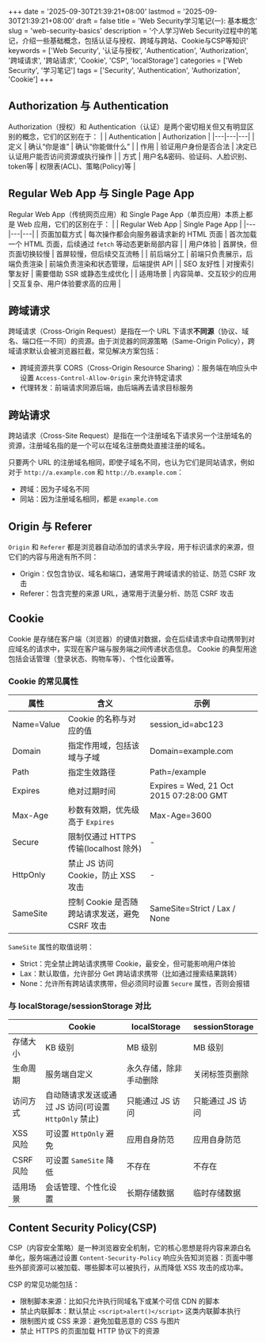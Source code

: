 +++
date = '2025-09-30T21:39:21+08:00'
lastmod = '2025-09-30T21:39:21+08:00'
draft = false
title = 'Web Security学习笔记(一): 基本概念'
slug = 'web-security-basics'
description = '个人学习Web Security过程中的笔记，介绍一些基础概念，包括认证与授权、跨域与跨站、Cookie与CSP等知识'
keywords = ['Web Security', '认证与授权', 'Authentication', 'Authorization', '跨域请求', '跨站请求', 'Cookie', 'CSP', 'localStorage']
categories = ['Web Security', '学习笔记']
tags = ['Security', 'Authentication', 'Authorization', 'Cookie']
+++

## Authorization 与 Authentication
Authorization（授权）和 Authentication（认证）是两个密切相关但又有明显区别的概念，它们的区别在于：
| | Authentication | Authorization |
|---|---|---|
| 定义 | 确认“你是谁” | 确认“你能做什么” |
| 作用 | 验证用户身份是否合法 | 决定已认证用户能否访问资源或执行操作 |
| 方式 | 用户名&密码、验证码、人脸识别、token等 | 权限表(ACL)、策略(Policy)等 |

## Regular Web App 与 Single Page App
Regular Web App（传统网页应用）和 Single Page App（单页应用）本质上都是 Web 应用，它们的区别在于：
| | Regular Web App | Single Page App |
|---|---|---|
| 页面加载方式 | 每次操作都会向服务器请求新的 HTML 页面 | 首次加载一个 HTML 页面，后续通过 `fetch` 等动态更新局部内容 |
| 用户体验 | 首屏快，但页面切换较慢 | 首屏较慢，但后续交互流畅 |
| 前后端分工 | 前端只负责展示，后端负责渲染 | 前端负责渲染和状态管理，后端提供 API |
| SEO 友好性 | 对搜索引擎友好 | 需要借助 SSR 或静态生成优化 |
| 适用场景 | 内容简单、交互较少的应用 | 交互复杂、用户体验要求高的应用 |

## 跨域请求
跨域请求（Cross-Origin Request）是指在一个 URL 下请求**不同源**（协议、域名、端口任一不同）的资源。由于浏览器的同源策略（Same-Origin Policy），跨域请求默认会被浏览器拦截，常见解决方案包括：
- 跨域资源共享 CORS（Cross-Origin Resource Sharing）：服务端在响应头中设置 `Access-Control-Allow-Origin` 来允许特定请求
- 代理转发：前端请求同源后端，由后端再去请求目标服务

## 跨站请求
跨站请求（Cross-Site Request）是指在一个注册域名下请求另一个注册域名的资源，注册域名指的是一个可以在域名注册商处直接注册的域名。

只要两个 URL 的注册域名相同，即使子域名不同，也认为它们是同站请求，例如对于 `http://a.example.com` 和 `http://b.example.com`：
- 跨域：因为子域名不同
- 同站：因为注册域名相同，都是 `example.com`

## Origin 与 Referer
`Origin` 和 `Referer` 都是浏览器自动添加的请求头字段，用于标识请求的来源，但它们的内容与用途有所不同：
- Origin：仅包含协议、域名和端口，通常用于跨域请求的验证、防范 CSRF 攻击
- Referer：包含完整的来源 URL，通常用于流量分析、防范 CSRF 攻击

## Cookie
Cookie 是存储在客户端（浏览器）的键值对数据，会在后续请求中自动携带到对应域名的请求中，实现在客户端与服务端之间传递状态信息。
Cookie 的典型用途包括会话管理（登录状态、购物车等）、个性化设置等。

### Cookie 的常见属性
| 属性 | 含义 | 示例 |
|---|---|---|
| Name=Value | Cookie 的名称与对应的值 | session_id=abc123 |
| Domain | 指定作用域，包括该域与子域 | Domain=example.com |
| Path | 指定生效路径 | Path=/example |
| Expires | 绝对过期时间 | Expires = Wed, 21 Oct 2015 07:28:00 GMT |
| Max-Age | 秒数有效期，优先级高于 `Expires` | Max-Age=3600 |
| Secure | 限制仅通过 HTTPS 传输(localhost 除外) | - |
| HttpOnly | 禁止 JS 访问 Cookie，防止 XSS 攻击 | - |
| SameSite | 控制 Cookie 是否随跨站请求发送，避免 CSRF 攻击 | SameSite=Strict / Lax / None |

`SameSite` 属性的取值说明：
- Strict：完全禁止跨站请求携带 Cookie，最安全，但可能影响用户体验
- Lax：默认取值，允许部分 Get 跨站请求携带（比如通过搜索结果跳转）
- None：允许所有跨站请求携带，但必须同时设置 `Secure` 属性，否则会报错

### 与 localStorage/sessionStorage 对比
| | Cookie | localStorage | sessionStorage |
|---|---|---|---|
| 存储大小 | KB 级别 | MB 级别 | MB 级别 |
| 生命周期 | 服务端自定义 | 永久存储，除非手动删除 | 关闭标签页删除 |
| 访问方式 | 自动随请求发送或通过 JS 访问(可设置 `HttpOnly` 禁止) | 只能通过 JS 访问 | 只能通过 JS 访问 |
| XSS 风险 | 可设置 `HttpOnly` 避免 | 应用自身防范 | 应用自身防范 |
| CSRF 风险 | 可设置 `SameSite` 降低 | 不存在 | 不存在 |
| 适用场景 | 会话管理、个性化设置 | 长期存储数据 | 临时存储数据 |

## Content Security Policy(CSP)
CSP（内容安全策略）是一种浏览器安全机制，它的核心思想是将内容来源白名单化，服务端通过设置 `Content-Security-Policy` 响应头告知浏览器：页面中哪些外部资源可以被加载、哪些脚本可以被执行，从而降低 XSS 攻击的成功率。

CSP 的常见功能包括：
- 限制脚本来源：比如只允许执行同域名下或某个可信 CDN 的脚本
- 禁止内联脚本：默认禁止 `<script>alert()</script>` 这类内联脚本执行
- 限制图片或 CSS 来源：避免加载恶意的 CSS 与图片
- 禁止 HTTPS 的页面加载 HTTP 协议下的资源